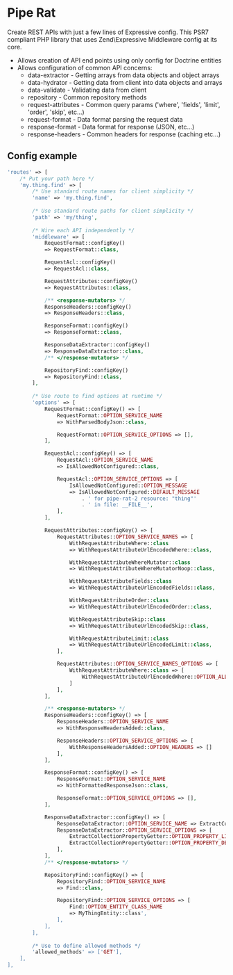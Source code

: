 Pipe Rat
========

Create REST APIs with just a few lines of Expressive config. 
This PSR7 compliant PHP library that uses Zend\Expressive Middleware config at its core.

- Allows creation of API end points using only config for Doctrine entities
- Allows configuration of common API concerns:
    - data-extractor - Getting arrays from data objects and object arrays
    - data-hydrator - Getting data from client into data objects and arrays
    - data-validate - Validating data from client
    - repository - Common repository methods
    - request-attributes - Common query params ('where', 'fields', 'limit', 'order', 'skip', etc...)
    - request-format - Data format parsing the request data
    - response-format - Data format for response (JSON, etc...)
    - response-headers - Common headers for response (caching etc...)

## Config example ##
    
```php
'routes' => [
    /* Put your path here */
    'my.thing.find' => [
        /* Use standard route names for client simplicity */
        'name' => 'my.thing.find',
        
        /* Use standard route paths for client simplicity */
        'path' => 'my/thing',
        
        /* Wire each API independently */
        'middleware' => [
            RequestFormat::configKey()
            => RequestFormat::class,

            RequestAcl::configKey()
            => RequestAcl::class,

            RequestAttributes::configKey()
            => RequestAttributes::class,

            /** <response-mutators> */
            ResponseHeaders::configKey()
            => ResponseHeaders::class,

            ResponseFormat::configKey()
            => ResponseFormat::class,

            ResponseDataExtractor::configKey()
            => ResponseDataExtractor::class,
            /** </response-mutators> */

            RepositoryFind::configKey()
            => RepositoryFind::class,
        ],
        
        /* Use route to find options at runtime */
        'options' => [
            RequestFormat::configKey() => [
                RequestFormat::OPTION_SERVICE_NAME
                => WithParsedBodyJson::class,

                RequestFormat::OPTION_SERVICE_OPTIONS => [],
            ],

            RequestAcl::configKey() => [
                RequestAcl::OPTION_SERVICE_NAME
                => IsAllowedNotConfigured::class,

                RequestAcl::OPTION_SERVICE_OPTIONS => [
                    IsAllowedNotConfigured::OPTION_MESSAGE
                    => IsAllowedNotConfigured::DEFAULT_MESSAGE
                        . ' for pipe-rat-2 resource: "thing"'
                        . ' in file: __FILE__',
                ],
            ],

            RequestAttributes::configKey() => [
                RequestAttributes::OPTION_SERVICE_NAMES => [
                    WithRequestAttributeWhere::class
                    => WithRequestAttributeUrlEncodedWhere::class,

                    WithRequestAttributeWhereMutator::class
                    => WithRequestAttributeWhereMutatorNoop::class,

                    WithRequestAttributeFields::class
                    => WithRequestAttributeUrlEncodedFields::class,

                    WithRequestAttributeOrder::class
                    => WithRequestAttributeUrlEncodedOrder::class,

                    WithRequestAttributeSkip::class
                    => WithRequestAttributeUrlEncodedSkip::class,

                    WithRequestAttributeLimit::class
                    => WithRequestAttributeUrlEncodedLimit::class,
                ],

                RequestAttributes::OPTION_SERVICE_NAMES_OPTIONS => [
                    WithRequestAttributeWhere::class => [
                        WithRequestAttributeUrlEncodedWhere::OPTION_ALLOW_DEEP_WHERES => false,
                    ]
                ],
            ],

            /** <response-mutators> */
            ResponseHeaders::configKey() => [
                ResponseHeaders::OPTION_SERVICE_NAME
                => WithResponseHeadersAdded::class,

                ResponseHeaders::OPTION_SERVICE_OPTIONS => [
                    WithResponseHeadersAdded::OPTION_HEADERS => []
                ],
            ],

            ResponseFormat::configKey() => [
                ResponseFormat::OPTION_SERVICE_NAME
                => WithFormattedResponseJson::class,

                ResponseFormat::OPTION_SERVICE_OPTIONS => [],
            ],

            ResponseDataExtractor::configKey() => [
                ResponseDataExtractor::OPTION_SERVICE_NAME => ExtractCollectionPropertyGetter::class,
                ResponseDataExtractor::OPTION_SERVICE_OPTIONS => [
                    ExtractCollectionPropertyGetter::OPTION_PROPERTY_LIST => null,
                    ExtractCollectionPropertyGetter::OPTION_PROPERTY_DEPTH_LIMIT => 1,
                ],
            ],
            /** </response-mutators> */

            RepositoryFind::configKey() => [
                RepositoryFind::OPTION_SERVICE_NAME
                => Find::class,

                RepositoryFind::OPTION_SERVICE_OPTIONS => [
                    Find::OPTION_ENTITY_CLASS_NAME
                    => MyThingEntity::class',
                ],
            ],
        ],
        
        /* Use to define allowed methods */
        'allowed_methods' => ['GET'],
    ],
],
```

